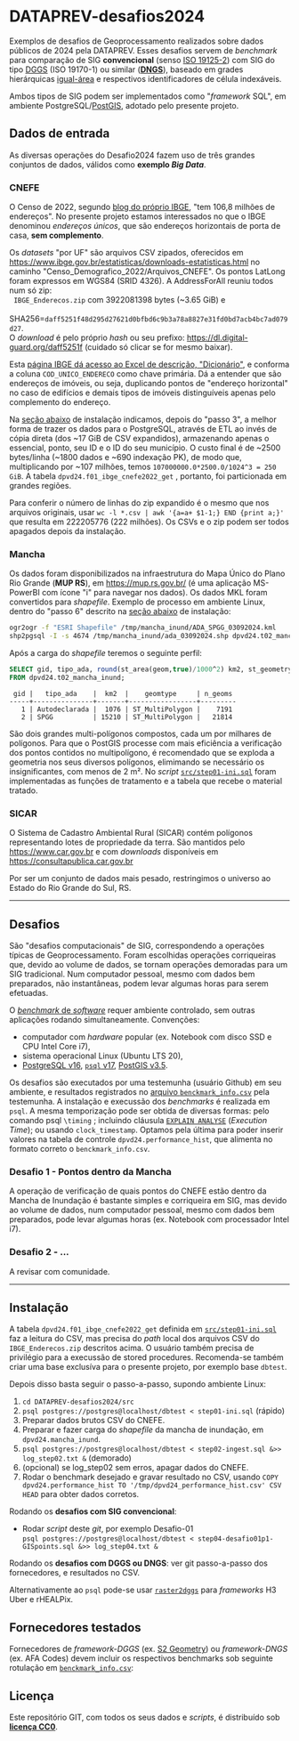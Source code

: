 # DATAPREV-desafios2024

Exemplos de desafios de Geoprocessamento realizados sobre dados públicos de 2024 pela DATAPREV.
Esses desafios servem de *benchmark* para comparação de SIG **convencional** (senso [ISO&nbsp;19125-2](https://en.wikipedia.org/wiki/Simple_Features)) com SIG do tipo [DGGS](https://www.iso.org/standard/32588.html) (ISO&nbsp;19170-1) ou similar ([**DNGS**](https://inde.gov.br/simposio-16-anos/docs/AnaiSBIDE4_v5_241017_093910J.pdf)), baseado em grades hierárquicas [igual-área](https://en.wikipedia.org/wiki/Equal-area_projection) e respectivos identificadores de célula indexáveis.

Ambos tipos de SIG podem ser implementados como "*framework* SQL", em ambiente PostgreSQL/[PostGIS](https://en.wikipedia.org/wiki/PostGIS), adotado pelo presente projeto.

## Dados de entrada
As diversas operações do Desafio2024 fazem uso de três grandes conjuntos de dados, válidos como **exemplo *Big Data***.

### CNEFE

O Censo de 2022, segundo [blog do próprio IBGE](https://agenciadenoticias.ibge.gov.br/agencia-noticias/2012-agencia-de-noticias/noticias/40393-noticia-cnefe), "tem 106,8 milhões de endereços". No presente projeto estamos interessados no que o IBGE denominou *endereços únicos*, que são endereços horizontais de porta de casa, **sem complemento**.

Os *datasets* "por UF" são arquivos CSV zipados, oferecidos em  https://www.ibge.gov.br/estatisticas/downloads-estatisticas.html  no caminho "Censo_Demografico_2022/Arquivos_CNEFE". Os pontos LatLong foram expressos em WGS84 (SRID 4326). A AddressForAll reuniu todos num só zip:<br>&nbsp; `IBGE_Enderecos.zip`	com 3922081398 bytes (\~3.65 GiB) e <br>&nbsp; SHA256=`daff5251f48d295d27621d0bfbd6c9b3a78a8827e31fd0bd7acb4bc7ad079d27`.<br>O *download* é pelo próprio *hash* ou seu prefixo:  https://dl.digital-guard.org/daff5251f  (cuidado só clicar se for mesmo baixar).

Esta [página IBGE dá acesso ao Excel de descrição, "Dicionário"](https://www.ibge.gov.br/estatisticas/sociais/populacao/38734-cadastro-nacional-de-enderecos-para-fins-estatisticos.html?edicao=40122&t=resultados), e conforma a coluna `COD_UNICO_ENDERECO` como chave primária. Dá a entender que são endereços de imóveis, ou seja,  duplicando pontos de "endereço horizontal" no caso de edifícios e demais tipos de imóveis distinguíveis apenas pelo complemento do endereço.

Na [seção abaixo](#instalação) de instalação indicamos, depois do "passo 3", a melhor forma de trazer os dados para o PostgreSQL, através de ETL ao invés de cópia direta (dos \~17 GiB de CSV expandidos), armazenando apenas o essencial, ponto, seu ID e o ID do seu município. O custo final é de \~2500 bytes/linha (\~1800 dados e \~690 indexação PK), de modo que, multiplicando por \~107 milhões, temos `107000000.0*2500.0/1024^3 = 250 GiB`. A tabela `dpvd24.f01_ibge_cnefe2022_get` , portanto, foi particionada em grandes regiões.

Para conferir o número de linhas do zip expandido é o mesmo que nos arquivos originais, usar `wc -l *.csv | awk '{a=a+ $1-1;} END {print a;}'` que resulta em 222205776 (222 milhões). Os CSVs e o zip podem ser todos apagados depois da instalação.

### Mancha

Os dados foram disponibilizados na infraestrutura do Mapa Único do Plano Rio Grande (**MUP RS**), em https://mup.rs.gov.br/ (é uma aplicação MS-PowerBI com ícone "i" para navegar nos dados). Os dados MKL foram convertidos para *shapefile*. Exemplo de processo em ambiente Linux, dentro do "passo 6" descrito na [seção abaixo](#instalação) de instalação:

```sh
ogr2ogr -f "ESRI Shapefile" /tmp/mancha_inund/ADA_SPGG_03092024.kml
shp2pgsql -I -s 4674 /tmp/mancha_inund/ada_03092024.shp dpvd24.t02_mancha_inund | psql postgres://postgres@localhost/dbtest
```
Após a carga do *shapefile* teremos o seguinte perfil:
```sql
SELECT gid, tipo_ada, round(st_area(geom,true)/1000^2) km2, st_geometrytype(geom) as geomtype, ST_NumGeometries(geom) as n_geoms
FROM dpvd24.t02_mancha_inund;
```
```
 gid |   tipo_ada    |  km2  |    geomtype     | n_geoms
-----+---------------+-------+-----------------+---------
   1 | Autodeclarada |  1076 | ST_MultiPolygon |    7191
   2 | SPGG          | 15210 | ST_MultiPolygon |   21814
```
São dois grandes multi-polígonos compostos, cada um por milhares de polígonos. Para que o PostGIS processe com mais eficiência a verificação dos pontos contidos no multipolígono, é recomendado que se exploda a geometria nos seus diversos polígonos, elimimando se necessário os insignificantes, com menos de 2 m². No _script_ [`src/step01-ini.sql`](src/step01-ini.sql) foram implementadas as funções de tratamento e a tabela que recebe o material tratado.

### SICAR

O Sistema de Cadastro Ambiental Rural (SICAR) contém polígonos representando lotes de propriedade da terra. São  mantidos pelo https://www.car.gov.br  e com *downloads* disponíveis em https://consultapublica.car.gov.br

Por ser um conjunto de dados mais pesado, restringimos o universo ao Estado do Rio Grande do Sul, RS.

--------------

## Desafios
São "desafios computacionais" de SIG, correspondendo a operações típicas de Geoprocessamento.  Foram escolhidas operações corriqueiras que, devido ao volume de dados, se tornam operações demoradas para um SIG tradicional. Num computador pessoal, mesmo com dados bem preparados, não instantâneas, podem levar algumas horas para serem efetuadas.

O [*benchmark* de *software*](https://en.wikipedia.org/wiki/Benchmark_(computing)) requer ambiente controlado, sem outras aplicações rodando simultaneamente. Convenções:
* computador com *hardware* popular (ex. Notebook com disco SSD e CPU Intel Core i7),
* sistema operacional Linux (Ubuntu LTS 20),
* [PostgreSQL v16](https://en.wikipedia.org/wiki/PostgreSQL#Release_history), [`psql` v17](https://github.com/postgres/postgres/tree/master/src/bin/psql), [PostGIS v3.5](https://en.wikipedia.org/wiki/PostGIS#History).

Os desafios são executados por uma testemunha (usuário Github) em seu ambiente, e resultados registrados no [arquivo `benckmark_info.csv`](data/benckmark_info.csv) pela testemunha. A instalação e execussão dos *benchmarks* é realizada em `psql`. A mesma temporização pode ser obtida de diversas formas: pelo comando psql `\timing` ;  incluindo cláusula [`EXPLAIN ANALYSE`](https://www.postgresql.org/docs/current/sql-explain.html) (*Execution Time*); ou usando `clock_timestamp`. Optamos pela última para poder inserir valores na tabela de controle  `dpvd24.performance_hist`, que alimenta no formato correto o `benckmark_info.csv`.

### Desafio 1 - Pontos dentro da Mancha
A operação de verificação de quais pontos do CNEFE estão dentro da Mancha de Inundação é bastante simples e corriqueira em SIG, mas devido ao volume de dados, num computador pessoal, mesmo com dados bem preparados, pode levar algumas horas (ex. Notebook com processador Intel i7).

### Desafio 2 - ...
A revisar com comunidade.

--------------

## Instalação

A tabela `dpvd24.f01_ibge_cnefe2022_get` definida em [`src/step01-ini.sql`](src/step01-ini.sql) faz a leitura do CSV, mas precisa do *path* local dos arquivos CSV do `IBGE_Enderecos.zip` descritos acima. O usuário também precisa de privilégio para a execussão de stored procedures. Recomenda-se também criar uma base exclusíva para o presente projeto, por exemplo base `dbtest`.

Depois disso basta seguir o passo-a-passo, supondo ambiente Linux:

1. `cd DATAPREV-desafios2024/src`
2. `psql postgres://postgres@localhost/dbtest < step01-ini.sql`  (rápido)
3. Preparar dados brutos CSV do CNEFE.
4. Preparar e fazer carga do *shapefile* da mancha de inundação, em `dpvd24.mancha_inund`.
5. `psql postgres://postgres@localhost/dbtest < step02-ingest.sql &>> log_step02.txt &` (demorado)
6. (opcional) se log_step02 sem erros, apagar dados do CNEFE.
7. Rodar o benchmark desejado e gravar resultado no CSV, usando `COPY dpvd24.performance_hist TO '/tmp/dpvd24_performance_hist.csv' CSV HEAD` para obter dados corretos.

Rodando os **desafios com SIG convencional**:

* Rodar _script_ deste _git_, por exemplo Desafio-01<br/>`psql postgres://postgres@localhost/dbtest < step04-desafio01p1-GISpoints.sql &>> log_step04.txt &`

Rodando os **desafios com DGGS ou DNGS**: ver git passo-a-passo dos fornecedores, e resultados no CSV.


Alternativamente ao `psql` pode-se usar [`raster2dggs`](https://github.com/manaakiwhenua/raster2dggs) para _frameworks_ H3 Uber e rHEALPix.

## Fornecedores testados

Fornecedores de *framework-DGGS* (ex. [S2 Geometry](http://s2geometry.io/)) ou *framework-DNGS* (ex. AFA Codes) devem incluir os respectivos benchmarks sob seguinte rotulação em [`benckmark_info.csv`](data/benckmark_info.csv):

## Licença

Este repositório GIT, com todos os seus dados e _scripts_, é distribuído sob [**licença CC0**](https://creativecommons.org/publicdomain/zero/1.0/deed.en).
